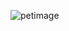 ![petimage](https://github.com/ItsMeShashu/PetMeds-web-design/assets/111221384/7d1a242b-c860-42b6-84c8-277d3aa20d00)
